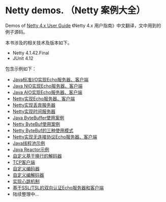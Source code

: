 # Netty demos. （Netty 案例大全）

Demos of [Netty 4.x User Guide](https://github.com/waylau/netty-4-user-guide) 《Netty 4.x 用户指南》中文翻译，文中用到的例子源码。


本书涉及的相关技术及版本如下。

* Netty 4.1.42.Final
* JUnit 4.12


包含示例如下：

* [Java标准I/O实现Echo服务器、客户端](netty4-demos/src/main/java/com/waylau/java/demo/net)
* [Java NIO实现Echo服务器、客户端](netty4-demos/src/main/java/com/waylau/java/demo/nio)
* [Java AIO实现Echo服务器、客户端](netty4-demos/src/main/java/com/waylau/java/demo/aio)
* [Netty实现Echo服务器、客户端](netty4-demos/src/main/java/com/waylau/netty/demo/echo)
* [Netty实现丢弃服务器](netty4-demos/src/main/java/com/waylau/netty/demo/discard)
* [Netty实现时间服务器](netty4-demos/src/main/java/com/waylau/netty/demo/time)
* [Java ByteBuffer使用案例](netty4-demos/src/main/java/com/waylau/java/demo/buffer)
* [Netty ByteBuf使用案例](netty4-demos/src/main/java/com/waylau/netty/demo/buffer)
* [Netty ByteBuf的三种使用模式](netty4-demos/src/main/java/com/waylau/netty/demo/buffer)
* [Netty实现无连接协议Echo服务器、客户端](netty4-demos/src/main/java/com/waylau/netty/demo/echo)
* [Java线程池示例](netty4-demos/src/main/java/com/waylau/java/demo/concurrent/ThreadPoolExecutorDemo.java)
* [Java Reactor示例](netty4-demos/src/main/java/com/waylau/java/demo/reactor)
* [自定义基于换行的解码器](netty4-demos/src/main/java/com/waylau/java/demo/decoder)
* [TCP客户端](netty4-demos/src/main/java/com/waylau/java/TcpClient.java)
* [自定义编码器](netty4-demos/src/main/java/com/waylau/java/demo/encoder)
* [自定义编解码器](netty4-demos/src/main/java/com/waylau/java/demo/codec)
* [实现心跳机制](netty4-demos/src/main/java/com/waylau/java/demo/heartbeat)
* [基于SSL/TSL的双向认证Echo服务器和客户端](netty4-demos/src/main/java/com/waylau/java/demo/secureecho)
* 陆续整理中...